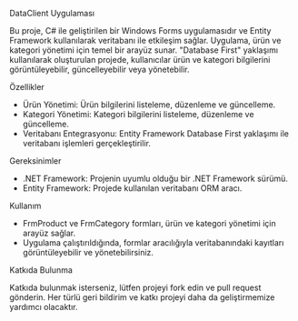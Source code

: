 DataClient Uygulaması

Bu proje, C# ile geliştirilen bir Windows Forms uygulamasıdır ve Entity Framework kullanılarak veritabanı ile etkileşim sağlar. Uygulama, ürün ve kategori yönetimi için temel bir arayüz sunar. "Database First" yaklaşımı kullanılarak oluşturulan projede, kullanıcılar ürün ve kategori bilgilerini görüntüleyebilir, güncelleyebilir veya yönetebilir.

Özellikler

* Ürün Yönetimi: Ürün bilgilerini listeleme, düzenleme ve güncelleme.
* Kategori Yönetimi: Kategori bilgilerini listeleme, düzenleme ve güncelleme.
* Veritabanı Entegrasyonu: Entity Framework Database First yaklaşımı ile veritabanı işlemleri gerçekleştirilir.

Gereksinimler

* .NET Framework: Projenin uyumlu olduğu bir .NET Framework sürümü.
* Entity Framework: Projede kullanılan veritabanı ORM aracı.

Kullanım

* FrmProduct ve FrmCategory formları, ürün ve kategori yönetimi için arayüz sağlar.
* Uygulama çalıştırıldığında, formlar aracılığıyla veritabanındaki kayıtları görüntüleyebilir ve yönetebilirsiniz.

Katkıda Bulunma

Katkıda bulunmak isterseniz, lütfen projeyi fork edin ve pull request gönderin. Her türlü geri bildirim ve katkı projeyi daha da geliştirmemize yardımcı olacaktır.


